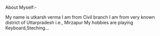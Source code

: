 About Myself:-

My name is utkarsh verma 
I am from Civil branch
I am from very known district of Uttarpradesh i.e., Mirzapur
My hobbies are playing Keyboard,Steching...